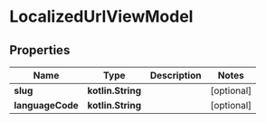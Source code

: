 
# LocalizedUrlViewModel

## Properties
Name | Type | Description | Notes
------------ | ------------- | ------------- | -------------
**slug** | **kotlin.String** |  |  [optional]
**languageCode** | **kotlin.String** |  |  [optional]



